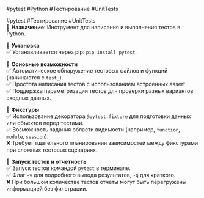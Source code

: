 #pytest #Python #Тестирование #UnitTests

#pytest #Тестирование #UnitTests  
🔹 **Назначение**: Инструмент для написания и выполнения тестов в Python.

🔹 **Установка**  
✅ Устанавливается через pip: `pip install pytest`.  

🔹 **Основные возможности**  
✅ Автоматическое обнаружение тестовых файлов и функций (начинаются с `test_`).  
✅ Простота написания тестов с использованием встроенных assert.  
✅ Поддержка параметризации тестов для проверки разных вариантов входных данных.

🔹 **Фикстуры**  
✅ Использование декоратора `@pytest.fixture` для подготовки данных или объектов перед тестами.  
✅ Возможность задания области видимости (например, `function`, `module`, `session`).  
❌ Требует тщательного планирования зависимостей между фикстурами при сложных тестовых сценариях.

🔹 **Запуск тестов и отчетность**  
✅ Запуск тестов командой `pytest` в терминале.  
✅ Флаг `-v` для подробного вывода результатов, `-q` для краткого.  
❌ При большом количестве тестов отчеты могут быть перегружены информацией без фильтрации.